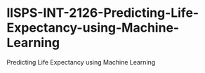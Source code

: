 # llSPS-INT-2126-Predicting-Life-Expectancy-using-Machine-Learning
Predicting Life Expectancy using Machine Learning 
